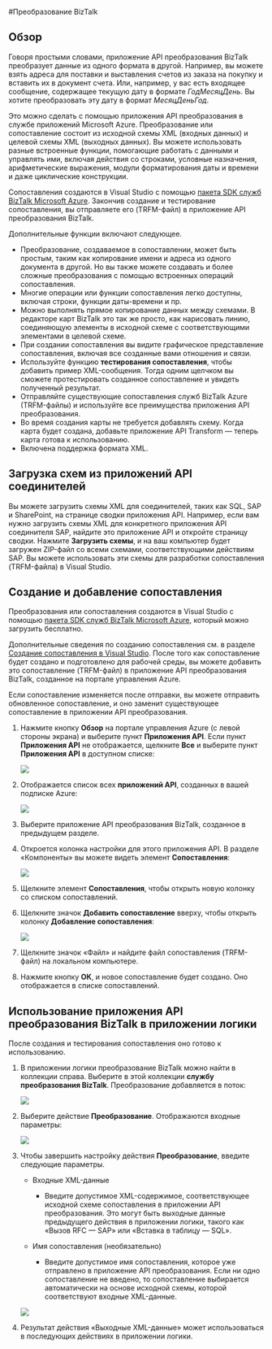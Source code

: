 <properties 
	pageTitle="Преобразование BizTalk" 
	description="Узнайте, как преобразовать XML-документы из одной схемы в другую." 
	authors="anuragdalmia" 
	manager="dwrede" 
	editor="" 
	services="app-service\logic" 
	documentationCenter=""/>

<tags
	ms.service="app-service-logic"
	ms.workload="integration"
	ms.tgt_pltfrm="na"
	ms.devlang="na"
	ms.topic="article"
	ms.date="06/30/2015"
	ms.author="anuragdalmia"/>

#Преобразование BizTalk


## Обзор
Говоря простыми словами, приложение API преобразования BizTalk преобразует данные из одного формата в другой. Например, вы можете взять адреса для поставки и выставления счетов из заказа на покупку и вставить их в документ счета. Или, например, у вас есть входящее сообщение, содержащее текущую дату в формате *ГодМесяцДень*. Вы хотите преобразовать эту дату в формат *МесяцДеньГод*.

Это можно сделать с помощью приложения API преобразования в службе приложений Microsoft Azure. Преобразование или сопоставление состоит из исходной схемы XML (входных данных) и целевой схемы XML (выходных данных). Вы можете использовать разные встроенные функции, помогающие работать с данными и управлять ими, включая действия со строками, условные назначения, арифметические выражения, модули форматирования даты и времени и даже циклические конструкции.

Сопоставления создаются в Visual Studio с помощью [пакета SDK служб BizTalk Microsoft Azure](http://www.microsoft.com/download/details.aspx?id=39087). Закончив создание и тестирование сопоставления, вы отправляете его (TRFM-файл) в приложение API преобразования BizTalk.

Дополнительные функции включают следующее.

- Преобразование, создаваемое в сопоставлении, может быть простым, таким как копирование имени и адреса из одного документа в другой. Но вы также можете создавать и более сложные преобразования с помощью встроенных операций сопоставления.
- Многие операции или функции сопоставления легко доступны, включая строки, функции даты-времени и пр.
- Можно выполнять прямое копирование данных между схемами. В редакторе карт BizTalk это так же просто, как нарисовать линию, соединяющую элементы в исходной схеме с соответствующими элементами в целевой схеме.
- При создании сопоставления вы видите графическое представление сопоставления, включая все созданные вами отношения и связи.
- Используйте функцию **тестирования сопоставления**, чтобы добавить пример XML-сообщения. Тогда одним щелчком вы сможете протестировать созданное сопоставление и увидеть полученный результат.
- Отправляйте существующие сопоставления служб BizTalk Azure (TRFM-файлы) и используйте все преимущества приложения API преобразования.
- Во время создания карты не требуется добавлять схему. Когда карта будет создана, добавьте приложение API Transform — теперь карта готова к использованию. 
- Включена поддержка формата XML.


## Загрузка схем из приложений API соединителей
Вы можете загрузить схемы XML для соединителей, таких как SQL, SAP и SharePoint, на странице сводки приложения API. Например, если вам нужно загрузить схемы XML для конкретного приложения API соединителя SAP, найдите это приложение API и откройте страницу сводки. Нажмите **Загрузить схемы**, и на ваш компьютер будет загружен ZIP-файл со всеми схемами, соответствующими действиям SAP. Вы можете использовать эти схемы для разработки сопоставления (TRFM-файла) в Visual Studio.


## Создание и добавление сопоставления
Преобразования или сопоставления создаются в Visual Studio с помощью [пакета SDK служб BizTalk Microsoft Azure](http://www.microsoft.com/download/details.aspx?id=39087), который можно загрузить бесплатно.

Дополнительные сведения по созданию сопоставления см. в разделе [Создание сопоставления в Visual Studio](http://aka.ms/createamapinvs). После того как сопоставление будет создано и подготовлено для рабочей среды, вы можете добавить это сопоставление (TRFM-файл) в приложение API преобразования BizTalk, созданное на портале управления Azure.

Если сопоставление изменяется после отправки, вы можете отправить обновленное сопоставление, и оно заменит существующее сопоставление в приложении API преобразования.

1.	Нажмите кнопку **Обзор** на портале управления Azure (с левой стороны экрана) и выберите пункт **Приложения API**. Если пункт **Приложения API** не отображается, щелкните **Все** и выберите пункт **Приложения API** в доступном списке:

	![][7]

2.	Отображается список всех **приложений API**, созданных в вашей подписке Azure:

	![][8]

3.	Выберите приложение API преобразования BizTalk, созданное в предыдущем разделе.

4.	Откроется колонка настройки для этого приложения API. В разделе «Компоненты» вы можете видеть элемент **Сопоставления**:

	![][9]

5.	Щелкните элемент **Сопоставления**, чтобы открыть новую колонку со списком сопоставлений.

6.	Щелкните значок **Добавить сопоставление** вверху, чтобы открыть колонку **Добавление сопоставления**:

	![][10]

7.	Щелкните значок «Файл» и найдите файл сопоставления (TRFM-файл) на локальном компьютере.

8.  Нажмите кнопку **ОК**, и новое сопоставление будет создано. Оно отображается в списке сопоставлений.


## Использование приложения API преобразования BizTalk в приложении логики
После создания и тестирования сопоставления оно готово к использованию.

1. В приложении логики преобразование BizTalk можно найти в коллекции справа. Выберите в этой коллекции **службу преобразования BizTalk**. Преобразование добавляется в поток:

	![][11]

2. Выберите действие **Преобразование**. Отображаются входные параметры:

	![][12]

3. Чтобы завершить настройку действия **Преобразование**, введите следующие параметры.
		 
	- Входные XML-данные
		- Введите допустимое XML-содержимое, соответствующее исходной схеме сопоставления в приложении API преобразования. Это могут быть выходные данные предыдущего действия в приложении логики, такого как «Вызов RFC — SAP» или «Вставка в таблицу — SQL».
		
	- Имя сопоставления (необязательно)
		- Введите допустимое имя сопоставления, которое уже отправлено в приложение API преобразования. Если ни одно сопоставление не введено, то сопоставление выбирается автоматически на основе исходной схемы, которой соответствуют входные XML-данные.

	![][13]

4. Результат действия «Выходные XML-данные» может использоваться в последующих действиях в приложении логики.

<!--Image references-->
[1]: ./media/app-service-logic-transform-xml-documents/Create_Everything.png
[2]: ./media/app-service-logic-transform-xml-documents/Create_Marketplace.png
[4]: ./media/app-service-logic-transform-xml-documents/Search_TransformAPIApp.png
[5]: ./media/app-service-logic-transform-xml-documents/Transform_APIApp_Landing_Page.png
[6]: ./media/app-service-logic-transform-xml-documents/New_TransformAPIApp_Blade.png
[7]: ./media/app-service-logic-transform-xml-documents/Browse_APIApps.png
[8]: ./media/app-service-logic-transform-xml-documents/Select_APIApp_List.png
[9]: ./media/app-service-logic-transform-xml-documents/Configure_Transform_APIApp.png
[10]: ./media/app-service-logic-transform-xml-documents/Add_Map.png
[11]: ./media/app-service-logic-transform-xml-documents/Transform_action_flow.png
[12]: ./media/app-service-logic-transform-xml-documents/Transform_Inputs.png
[13]: ./media/app-service-logic-transform-xml-documents/Transform_configured.png
[14]: ./media/app-service-logic-transform-xml-documents/Download_Schemas.png



 

<!---HONumber=July15_HO3-->